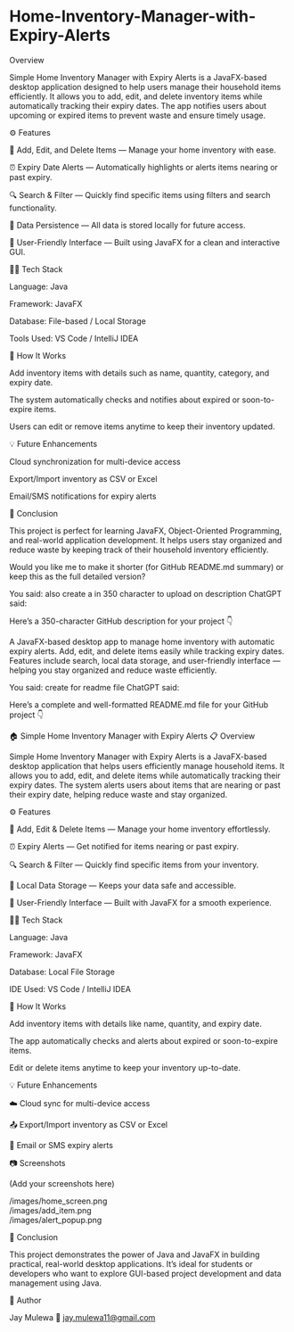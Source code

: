 # Home-Inventory-Manager-with-Expiry-Alerts
Overview

Simple Home Inventory Manager with Expiry Alerts is a JavaFX-based desktop application designed to help users manage their household items efficiently. It allows you to add, edit, and delete inventory items while automatically tracking their expiry dates. The app notifies users about upcoming or expired items to prevent waste and ensure timely usage.

⚙️ Features

🧾 Add, Edit, and Delete Items — Manage your home inventory with ease.

⏰ Expiry Date Alerts — Automatically highlights or alerts items nearing or past expiry.

🔍 Search & Filter — Quickly find specific items using filters and search functionality.

💾 Data Persistence — All data is stored locally for future access.

🎨 User-Friendly Interface — Built using JavaFX for a clean and interactive GUI.

🧑‍💻 Tech Stack

Language: Java

Framework: JavaFX

Database: File-based / Local Storage

Tools Used: VS Code / IntelliJ IDEA

🚀 How It Works

Add inventory items with details such as name, quantity, category, and expiry date.

The system automatically checks and notifies about expired or soon-to-expire items.

Users can edit or remove items anytime to keep their inventory updated.

💡 Future Enhancements

Cloud synchronization for multi-device access

Export/Import inventory as CSV or Excel

Email/SMS notifications for expiry alerts

🏁 Conclusion

This project is perfect for learning JavaFX, Object-Oriented Programming, and real-world application development. It helps users stay organized and reduce waste by keeping track of their household inventory efficiently.

Would you like me to make it shorter (for GitHub README.md summary) or keep this as the full detailed version?

You said:
also create a in 350 character to upload on description
ChatGPT said:

Here’s a 350-character GitHub description for your project 👇

A JavaFX-based desktop app to manage home inventory with automatic expiry alerts. Add, edit, and delete items easily while tracking expiry dates. Features include search, local data storage, and user-friendly interface — helping you stay organized and reduce waste efficiently.

You said:
create for readme file
ChatGPT said:

Here’s a complete and well-formatted README.md file for your GitHub project 👇

🏠 Simple Home Inventory Manager with Expiry Alerts
📋 Overview

Simple Home Inventory Manager with Expiry Alerts is a JavaFX-based desktop application that helps users efficiently manage household items. It allows you to add, edit, and delete items while automatically tracking their expiry dates. The system alerts users about items that are nearing or past their expiry date, helping reduce waste and stay organized.

⚙️ Features

🧾 Add, Edit & Delete Items — Manage your home inventory effortlessly.

⏰ Expiry Alerts — Get notified for items nearing or past expiry.

🔍 Search & Filter — Quickly find specific items from your inventory.

💾 Local Data Storage — Keeps your data safe and accessible.

🎨 User-Friendly Interface — Built with JavaFX for a smooth experience.

🧑‍💻 Tech Stack

Language: Java

Framework: JavaFX

Database: Local File Storage

IDE Used: VS Code / IntelliJ IDEA

🚀 How It Works

Add inventory items with details like name, quantity, and expiry date.

The app automatically checks and alerts about expired or soon-to-expire items.

Edit or delete items anytime to keep your inventory up-to-date.

💡 Future Enhancements

☁️ Cloud sync for multi-device access

📤 Export/Import inventory as CSV or Excel

📩 Email or SMS expiry alerts

📷 Screenshots

(Add your screenshots here)

/images/home_screen.png  
/images/add_item.png  
/images/alert_popup.png  

🏁 Conclusion

This project demonstrates the power of Java and JavaFX in building practical, real-world desktop applications. It’s ideal for students or developers who want to explore GUI-based project development and data management using Java.

🧑 Author

Jay Mulewa
📧 jay.mulewa11@gmail.com

